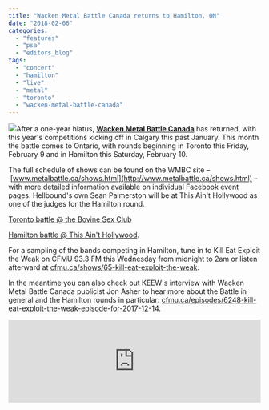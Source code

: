 ```yaml
---
title: "Wacken Metal Battle Canada returns to Hamilton, ON"
date: "2018-02-06"
categories: 
  - "features"
  - "psa"
  - "editors_blog"
tags: 
  - "concert"
  - "hamilton"
  - "live"
  - "metal"
  - "toronto"
  - "wacken-metal-battle-canada"
---
```


![](https://hellbound.ca/wp-content/uploads/2018/02/WMBC-Hamilton-Feb-10-2018.jpg)After a one-year hiatus, **[Wacken Metal Battle Canada](http://www.metalbattle.ca/)** has returned, with this year's competitions kicking off in Calgary this past January. This month the battle comes to Ontario, with rounds beginning in Toronto this Friday, February 9 and in Hamilton this Saturday, February 10.

The full schedule of shows can be found on the WMBC site – [www.metalbattle.ca/shows.html](http://www.metalbattle.ca/shows.html) – with more detailed information available on individual Facebook event pages. Hellbound's own Sean Palmerston will be at This Ain't Hollywood as one of the judges for the Hamilton round.

[Toronto battle @ the Bovine Sex Club](https://www.facebook.com/events/330937574060643/)

[Hamilton battle @ This Ain't Hollywood](https://www.facebook.com/events/152267648763326/).

For a sampling of the bands competing in Hamilton, tune in to Kill Eat Exploit the Weak on CFMU 93.3 FM this Wednesday from midnight to 2am or listen afterward at [cfmu.ca/shows/65-kill-eat-exploit-the-weak](http://cfmu.ca/shows/65-kill-eat-exploit-the-weak).

In the meantime you can also check out KEEW's interview with Wacken Metal Battle Canada publicist Jon Asher to hear more about the Battle in general and the Hamilton rounds in particular: [cfmu.ca/episodes/6248-kill-eat-exploit-the-weak-episode-for-2017-12-14](http://cfmu.ca/episodes/6248-kill-eat-exploit-the-weak-episode-for-2017-12-14).

<iframe width="100%" height="166" scrolling="no" frameborder="no" allow="autoplay" src="https://w.soundcloud.com/player/?url=https%3A//api.soundcloud.com/tracks/395375253&amp;color=%23ff5500&amp;auto_play=false&amp;hide_related=false&amp;show_comments=true&amp;show_user=true&amp;show_reposts=false&amp;show_teaser=true"></iframe>
